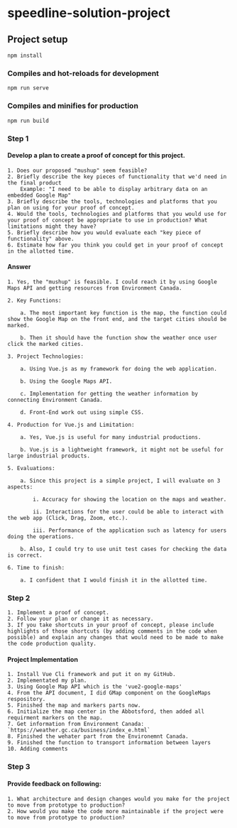 # speedline-solution-project

## Project setup
```
npm install
```

### Compiles and hot-reloads for development
```
npm run serve
```

### Compiles and minifies for production
```
npm run build
```

### Step 1

#### Develop a plan to create a proof of concept for this project.
    1. Does our proposed "mushup" seem feasible?
    2. Briefly describe the key pieces of functionality that we'd need in the final product
        Example: "I need to be able to display arbitrary data on an embedded Google Map"
    3. Briefly describe the tools, technologies and platforms that you plan on using for your proof of concept.
    4. Would the tools, technologies and platforms that you would use for your proof of concept be appropriate to use in production? What limitations might they have?
    5. Briefly describe how you would evaluate each "key piece of functionality" above.
    6. Estimate how far you think you could get in your proof of concept in the allotted time.
    
#### Answer

    1. Yes, the "mushup" is feasible. I could reach it by using Google Maps API and getting resources from Environment Canada. 
    
    2. Key Functions:
    
        a. The most important key function is the map, the function could show the Google Map on the front end, and the target cities should be marked.
        
        b. Then it should have the function show the weather once user click the marked cities.
    
    3. Project Technologies: 
    
        a. Using Vue.js as my framework for doing the web application. 
        
        b. Using the Google Maps API. 
        
        c. Implementation for getting the weather information by connecting Environment Canada.
        
        d. Front-End work out using simple CSS.
        
    4. Production for Vue.js and Limitation: 
    
        a. Yes, Vue.js is useful for many industrial productions.
        
        b. Vue.js is a lightweight framework, it might not be useful for large industrial products. 
        
    5. Evaluations: 
    
        a. Since this project is a simple project, I will evaluate on 3 aspects: 
        
            i. Accuracy for showing the location on the maps and weather. 
            
            ii. Interactions for the user could be able to interact with the web app (Click, Drag, Zoom, etc.).
            
            iii. Performance of the application such as latency for users doing the operations.
            
        b. Also, I could try to use unit test cases for checking the data is correct. 
        
    6. Time to finish: 
            
        a. I confident that I would finish it in the allotted time.    

### Step 2

    1. Implement a proof of concept. 
    2. Follow your plan or change it as necessary. 
    3. If you take shortcuts in your proof of concept, please include highlights of those shortcuts (by adding comments in the code when possible) and explain any changes that would need to be made to make the code production quality.
    
#### Project Implementation

    1. Install Vue Cli framework and put it on my GitHub.
    2. Implementated my plan.
    3. Using Google Map API which is the 'vue2-google-maps'
    4. From the API document, I did GMap component on the GoogleMaps respository.
    5. Finished the map and markers parts now. 
    6. Initialize the map center in the Abbotsford, then added all requirment markers on the map.
    7. Get information from Environment Canada: `https://weather.gc.ca/business/index_e.html`
    8. Finished the wehater part from the Environemnt Canada.
    9. Finished the function to transport information between layers
    10. Adding comments 
  

### Step 3

#### Provide feedback on following:
    1. What architecture and design changes would you make for the project to move from prototype to production? 
    2. How would you make the code more maintainable if the project were to move from prototype to production?

